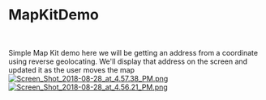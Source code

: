 #  MapKitDemo
<BR>

Simple Map Kit  demo  here we will be  getting an address from a coordinate using reverse geolocating. We'll display that address on the screen and updated it as the user moves the map
[![Screen_Shot_2018-08-28_at_4.57.38_PM.png](https://s15.postimg.cc/b1hieyh5n/Screen_Shot_2018-08-28_at_4.57.38_PM.png)](https://postimg.cc/image/50jthvujb/)
<BR>
[![Screen_Shot_2018-08-28_at_4.56.21_PM.png](https://s15.postimg.cc/3ms6m15ej/Screen_Shot_2018-08-28_at_4.56.21_PM.png)](https://postimg.cc/image/n4mu1z2c7/)
